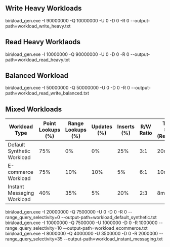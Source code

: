 ## Write Heavy Workloads
bin\load_gen.exe -I 90000000 -Q 10000000 -U 0 -D 0 -R 0 --output-path=workload_write_heavy.txt

## Read Heavy Worklaods
bin\load_gen.exe -I 10000000 -Q 90000000 -U 0 -D 0 -R 0 --output-path=workload_read_heavy.txt

## Balanced Workload
bin\load_gen.exe -I 50000000 -Q 50000000 -U 0 -D 0 -R 0 --output-path=workload_read_write_balanced.txt

 ## Mixed Workloads
| Workload Type               | Point Lookups (%) | Range Lookups (%) | Updates (%) | Inserts (%) | R/W Ratio | Table Size (Records) | Skewness (Zipf Factor) |
|-----------------------------|-------------------|-------------------|-------------|-------------|-----------|----------------------|------------------------|
| Default Synthetic Workload  | 75%              | 0%               | 0%          | 25%         | 3:1       | 20m                 | 0.5 |
| E-commerce Workload         | 75%              | 10%              | 10%         | 5%          | 6:1       | 10m                 | 0.3|
| Instant Messaging Workload  | 40%              | 35%              | 5%          | 20%         | 2:3       | 8m                  | 0.9 |

bin\load_gen.exe -I 20000000 -Q 7500000 -U 0 -D 0 -R 0 --range_query_selectivity=0 --output-path=workload_default_synthetic.txt
bin\load_gen.exe -I 10000000 -Q 7500000 -U 1000000 -D 0 -R 1000000 --range_query_selectivity=10 --output-path=workload_ecommerce.txt
bin\load_gen.exe -I 8000000 -Q 4000000 -U 3500000 -D 0 -R 2000000 --range_query_selectivity=35 --output-path=workload_instant_messaging.txt

